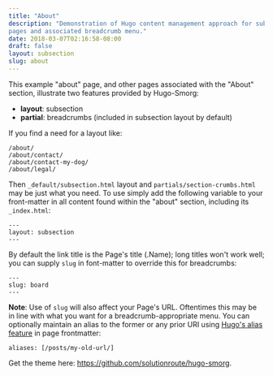 ```yaml
---
title: "About"
description: "Demonstration of Hugo content management approach for subsection
pages and associated breadcrumb menu."
date: 2018-03-07T02:16:58-08:00
draft: false
layout: subsection
slug: about
---
```



This example "about" page, and other pages associated with the "About" section,
illustrate two features provided by Hugo-Smorg:

* **layout**: subsection
* **partial**: breadcrumbs (included in subsection layout by default)

If you find a need for a layout like:

	/about/
	/about/contact/
	/about/contact-my-dog/
	/about/legal/

Then `_default/subsection.html` layout and `partials/section-crumbs.html` may be just
what you need. To use simply add the following variable to your front-matter in all
content found within the "about" section, including its `_index.html`:

	---
	layout: subsection
	---

By default the link title is the Page's title (.Name); long titles won't work
well; you can supply `slug` in font-matter to override this for breadcrumbs:

	---
	slug: board
	---

**Note**: Use of `slug` will also affect your Page's URL. Oftentimes this may
be in line with what you want for a breadcrumb-appropriate menu. You can
optionally maintain an alias to the former or any prior URI using [Hugo's alias
feature](https://gohugo.io/content-management/urls/#how-hugo-aliases-work) in
page frontmatter:

	aliases: [/posts/my-old-url/]


Get the theme here: https://github.com/solutionroute/hugo-smorg.

